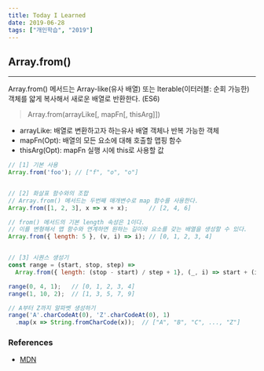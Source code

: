 ```yaml
---
title: Today I Learned　
date: 2019-06-28
tags: ["개인학습", "2019"]
---
```


## Array.from()
---
Array.from() 메서드는 Array-like(유사 배열) 또는 Iterable(이터러블: 순회 가능한) 객체를 얇게 복사해서 새로운 배열로 반환한다. (ES6)

> Array.from(arrayLike[, mapFn[, thisArg]])

* arrayLike: 배열로 변환하고자 하는유사 배열 객체나 반복 가능한 객체
* mapFn(Opt): 배열의 모든 요소에 대해 호출할 맵핑 함수
* thisArg(Opt): mapFn 실행 시에 this로 사용할 값

```javascript
// [1] 기본 사용
Array.from('foo'); // ["f", "o", "o"]


// [2] 화살표 함수와의 조합
// Array.from() 메서드는 두번째 매개변수로 map 함수를 사용한다.
Array.from([1, 2, 3], x => x + x);      // [2, 4, 6]

// from() 메서드의 기본 length 속성은 1이다.
// 이를 변형해서 맵 함수와 연계하면 원하는 길이와 요소를 갖는 배열을 생성할 수 있다.
Array.from({ length: 5 }, (v, i) => i); // [0, 1, 2, 3, 4]


// [3] 시퀀스 생성기
const range = (start, stop, step) =>
  Array.from({ length: (stop - start) / step + 1}, (_, i) => start + (i * step));

range(0, 4, 1);   // [0, 1, 2, 3, 4]
range(1, 10, 2);  // [1, 3, 5, 7, 9]

// A부터 Z까지 알파벳 생성하기
range('A'.charCodeAt(0), 'Z'.charCodeAt(0), 1)
  .map(x => String.fromCharCode(x));  // ["A", "B", "C", ..., "Z"]
```

### References

* [MDN](https://developer.mozilla.org/en-US/docs/Web/JavaScript/Reference/Global_Objects/Array/from)
